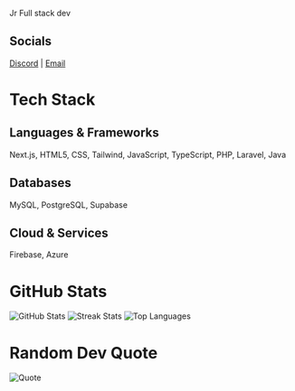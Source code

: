 
Jr Full stack dev

## Socials
[Discord](https://discord.gg/xcu.org) | [Email](mailto:tomlovesbdg@gmail.com)

# Tech Stack

## Languages & Frameworks
Next.js, HTML5, CSS, Tailwind, JavaScript, TypeScript, PHP, Laravel, Java

## Databases
MySQL, PostgreSQL, Supabase

## Cloud & Services
Firebase, Azure

# GitHub Stats
![GitHub Stats](https://github-readme-stats.vercel.app/api?username=tomlovesida&theme=dark&hide_border=false&include_all_commits=false&count_private=true)
![Streak Stats](https://nirzak-streak-stats.vercel.app/?user=tomlovesida&theme=dark&hide_border=false)
![Top Languages](https://github-readme-stats.vercel.app/api/top-langs/?username=tomlovesida&theme=dark&hide_border=false&include_all_commits=false&count_private=true&layout=compact)

# Random Dev Quote
![Quote](https://quotes-github-readme.vercel.app/api?type=horizontal&theme=radical)
